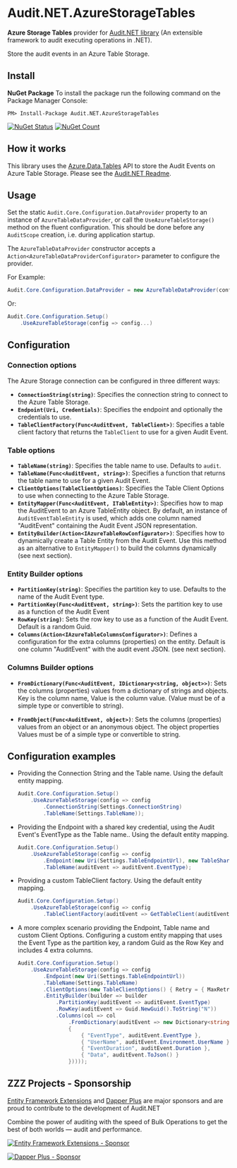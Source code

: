 # Audit.NET.AzureStorageTables
**Azure Storage Tables** provider for [Audit.NET library](https://github.com/thepirat000/Audit.NET) (An extensible framework to audit executing operations in .NET).

Store the audit events in an Azure Table Storage.

## Install

**NuGet Package** 
To install the package run the following command on the Package Manager Console:

```
PM> Install-Package Audit.NET.AzureStorageTables
```

[![NuGet Status](https://img.shields.io/nuget/v/Audit.NET.AzureStorageTables.svg?style=flat)](https://www.nuget.org/packages/Audit.NET.AzureStorageTables/)
[![NuGet Count](https://img.shields.io/nuget/dt/Audit.NET.AzureStorageTables.svg)](https://www.nuget.org/packages/Audit.NET.AzureStorageTables/)

## How it works

This library uses the [Azure.Data.Tables](https://docs.microsoft.com/en-us/dotnet/api/overview/azure/storage.blobs-readme) API to store the Audit Events
on Azure Table Storage. Please see the [Audit.NET Readme](https://github.com/thepirat000/Audit.NET#usage).

## Usage

Set the static `Audit.Core.Configuration.DataProvider` property to an instance of `AzureTableDataProvider`, or call the `UseAzureTableStorage()` 
method on the fluent configuration. This should be done before any `AuditScope` creation, i.e. during application startup.

The `AzureTableDataProvider` constructor accepts a `Action<AzureTableDataProviderConfigurator>` parameter to configure the provider.

For Example:

```c#
Audit.Core.Configuration.DataProvider = new AzureTableDataProvider(config => config...)
```

Or: 

```c#
Audit.Core.Configuration.Setup()
    .UseAzureTableStorage(config => config...)
```

## Configuration

### Connection options

The Azure Storage connection can be configured in three different ways:

- **`ConnectionString(string)`**: Specifies the connection string to connect to the Azure Table Storage. 
- **`Endpoint(Uri, Credentials)`**: Specifies the endpoint and optionally the credentials to use.
- **`TableClientFactory(Func<AuditEvent, TableClient>)`**: Specifies a table client factory that returns the `TableClient` to use for a given Audit Event.

### Table options

- **`TableName(string)`**: Specifies the table name to use. Defaults to `audit`.
- **`TableName(Func<AuditEvent, string>)`**: Specifies a function that returns the table name to use for a given Audit Event.
- **`ClientOptions(TableClientOptions)`**: Specifies the Table Client Options to use when connecting to the Azure Table Storage.
- **`EntityMapper(Func<AuditEvent, ITableEntity>)`**: Specifies how to map the AuditEvent to an Azure TableEntity object. By default, an instance of `AuditEventTableEntity` is used,
which adds one column named "AuditEvent" containing the Audit Event JSON representation.
- **`EntityBuilder(Action<IAzureTableRowConfigurator>)`**: Specifies how to dynamically create a Table Entity from the Audit Event. Use this method as an alternative to `EntityMapper()` to build the columns dynamically (see next section).

### Entity Builder options 

- **`PartitionKey(string)`**: Specifies the partition key to use. Defaults to the name of the Audit Event type.
- **`PartitionKey(Func<AuditEvent, string>)`**: Sets the partition key to use as a function of the Audit Event
- **`RowKey(string)`**: Sets the row key to use as a function of the Audit Event. Default is a random Guid.
- **`Columns(Action<IAzureTableColumnsConfigurator>)`**: Defines a configuration for the extra columns (properties) on the entity. 
Default is one column "AuditEvent" with the audit event JSON. (see next section).

### Columns Builder options

- **`FromDictionary(Func<AuditEvent, IDictionary<string, object>>)`**: Sets the columns (properties) values from a dictionary of strings and objects. 
Key is the column name, Value is the column value. (Value must be of a simple type or convertible to string).

- **`FromObject(Func<AuditEvent, object>)`**: Sets the columns (properties) values from an object or an anonymous object. 
The object properties Values must be of a simple type or convertible to string.

## Configuration examples

- Providing the Connection String and the Table name. 
Using the default entity mapping.

    ```c#
    Audit.Core.Configuration.Setup()
        .UseAzureTableStorage(config => config
            .ConnectionString(Settings.ConnectionString)
            .TableName(Settings.TableName));
    ```

- Providing the Endpoint with a shared key credential, using the Audit Event's EventType as the Table name..
Using the default entity mapping.

    ```c#
    Audit.Core.Configuration.Setup()
        .UseAzureTableStorage(config => config
            .Endpoint(new Uri(Settings.TableEndpointUrl), new TableSharedKeyCredential(Settings.AccountName, Settings.AccountKey))
            .TableName(auditEvent => auditEvent.EventType);
    ```

- Providing a custom TableClient factory. 
Using the default entity mapping.

    ```c#
    Audit.Core.Configuration.Setup()
        .UseAzureTableStorage(config => config
            .TableClientFactory(auditEvent => GetTableClient(auditEvent.EventType)));
    ```

- A more complex scenario providing the Endpoint, Table name and custom Client Options. 
Configuring a custom entity mapping that uses the Event Type as the partition key, 
a random Guid as the Row Key and includes 4 extra columns.

    ```c#
    Audit.Core.Configuration.Setup()
        .UseAzureTableStorage(config => config
            .Endpoint(new Uri(Settings.TableEndpointUrl))
            .TableName(Settings.TableName)
            .ClientOptions(new TableClientOptions() { Retry = { MaxRetries = 66 } })
            .EntityBuilder(builder => builder
                .PartitionKey(auditEvent => auditEvent.EventType)
                .RowKey(auditEvent => Guid.NewGuid().ToString("N"))
                .Columns(col => col
                    .FromDictionary(auditEvent => new Dictionary<string, object>()
                    {
                        { "EventType", auditEvent.EventType },
                        { "UserName", auditEvent.Environment.UserName },
                        { "EventDuration", auditEvent.Duration },
                        { "Data", auditEvent.ToJson() }
                    }))));
    ```

## ZZZ Projects - Sponsorship

[Entity Framework Extensions](https://entityframework-extensions.net/) and [Dapper Plus](https://dapper-plus.net/) are major sponsors and are proud to contribute to the development of Audit.NET

Combine the power of auditing with the speed of Bulk Operations to get the best of both worlds — audit and performance.

[![Entity Framework Extensions - Sponsor](https://raw.githubusercontent.com/thepirat000/Audit.NET/master/documents/entity-framework-extensions-sponsor.png)](https://entityframework-extensions.net/bulk-insert)

[![Dapper Plus - Sponsor](https://raw.githubusercontent.com/thepirat000/Audit.NET/master/documents/dapper-plus-sponsor.png)](https://dapper-plus.net/bulk-insert)